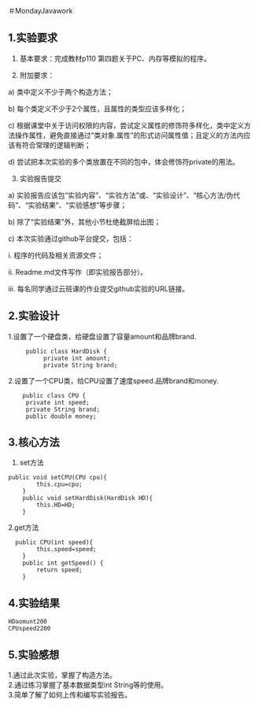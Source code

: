  ＃MondayJavawork
## 1.实验要求
1. 基本要求：完成教材p110 第四题关于PC、内存等模拟的程序。  

2. 附加要求：  

a) 类中定义不少于两个构造方法；  

b) 每个类定义不少于2个属性，且属性的类型应该多样化；  

c) 根据课堂中关于访问权限的内容，尝试定义属性的修饰符多样化，类中定义方法操作属性，避免直接通过“类对象.属性”的形式访问属性值；且定义的方法内应该有符合常理的逻辑判断；  

d) 尝试把本次实验的多个类放置在不同的包中，体会修饰符private的用法。  

3. 实验报告提交  

a) 实验报告应该包“实验内容”、“实验方法”或、“实验设计”、“核心方法/伪代码”、“实验结果”、“实验感想”等步骤；  

b) 除了“实验结果”外，其他小节杜绝截屏给出图；  

c) 本次实验通过github平台提交，包括：  

i. 程序的代码及相关资源文件；  

ii. Readme.md文件写作（即实验报告部分）。  

iii. 每名同学通过云班课的作业提交github实验的URL链接。  
## 2.实验设计  
1.设置了一个硬盘类，给硬盘设置了容量amount和品牌brand.
```
     public class HardDisk {
	      private int amount;
	      private String brand;  
 ```
2.设置了一个CPU类，给CPU设置了速度speed.品牌brand和money.  
```
    public class CPU {  
     private int speed;  
     private String brand;  
     public double money;
```
     
## 3.核心方法  
1. set方法 
```
public void setCPU(CPU cpu){
		this.cpu=cpu;
	}
	public void setHardDisk(HardDisk HD){
		this.HD=HD;
	}    
```
2.get方法
```
  public CPU(int speed){
		this.speed=speed;
	}
	public int getSpeed() {
		return speed;
	}
```
## 4.实验结果  
```
HDaomunt200
CPUspeed2200

```
## 5.实验感想  
1.通过此次实验，掌握了构造方法。  
2.通过练习掌握了基本数据类型int String等的使用。  
3.简单了解了如何上传和编写实验报告。

